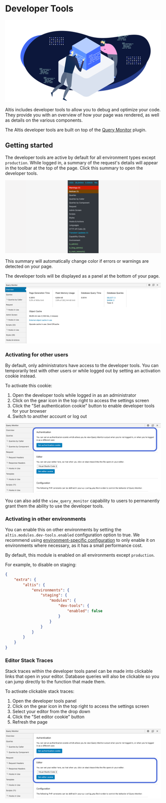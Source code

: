# Developer Tools

![](./assets/banner-dev-tools.png)

Altis includes developer tools to allow you to debug and optimize your code. They provide you with an overview of how your page was rendered, as well as details on the various components.


The Altis developer tools are built on top of the [Query Monitor](https://querymonitor.com/) plugin.


## Getting started

The developer tools are active by default for all environment types except `production`. While logged in, a summary of the request's details will appear in the toolbar at the top of the page. Click this summary to open the developer tools.

![Screenshot of the developer tools toolbar item](./assets/toolbar.png)

This summary will automatically change color if errors or warnings are detected on your page.

The developer tools will be displayed as a panel at the bottom of your page.

![Screenshot of the developer tools panel](./assets/qm-overview.png)


### Activating for other users

By default, only administrators have access to the developer tools. You can temporarily test with other users or while logged out by setting an activation cookie instead.

To activate this cookie:

1. Open the developer tools while logged in as an administrator
2. Click on the gear icon in the top right to access the settings screen
3. Click the "Set authentication cookie" button to enable developer tools for your browser
4. Switch to another account or log out

![Screenshot of the developer tools panel](./assets/qm-settings-auth.png)

You can also add the `view_query_monitor` capability to users to permanently grant them the ability to use the developer tools.


### Activating in other environments

You can enable this on other environments by setting the `altis.modules.dev-tools.enabled` configuration option to true. We recommend using [environment-specific configuration](docs://getting-started/configuration.md#environment-specific-configuration) to only enable it on environments where necessary, as it has a small performance cost.

By default, this module is enabled on all environments except `production`.

For example, to disable on staging:

```json
{
	"extra": {
		"altis": {
			"environments": {
				"staging": {
					"modules": {
						"dev-tools": {
							"enabled": false
						}
					}
				}
			}
		}
	}
}
```


### Editor Stack Traces

Stack traces within the developer tools panel can be made into clickable links that open in your editor. Database queries will also be clickable so you can jump directly to the function that made them.

To activate clickable stack traces:

1. Open the developer tools panel
2. Click on the gear icon in the top right to access the settings screen
3. Select your editor from the drop down
4. Click the "Set editor cookie" button
5. Refresh the page

![Screenshot of the developer tools panel](./assets/qm-settings-editor.png)
